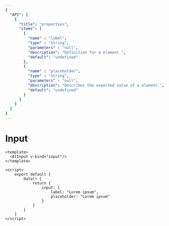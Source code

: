 ```yaml
---
{
  "API": [
    {
      "title": "properties",
      "items": [
        {
          "name" : "label",
          "type" : "String",
          "parameters" : "null",
          "description": "Definition for a element.",
          "default": "undefined"
        },               
        {
          "name" : "placeholder",
          "type" : "String",
          "parameters" : "null",
          "description": "Describes the expected value of a element.",
          "default": "undefined"
        }
      ] 
    }
  ]
}
---
```


# Input

<Preview>
  <template slot="demo">
    <AtInput label="Lorem ipsum" placeholder="Lorem ipsum" />
  </template>
  
  ```vue
  <template>
    <AtInput v-bind="input"/>
  </template>
  
  <script>
      export default {
          data() {
              return {
                  input: {
                      label: "Lorem ipsum",
                      placeholder: "Lorem ipsum"
                  }
              }
          }
      }
  </script>
  ```
</Preview>


